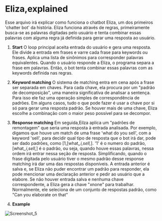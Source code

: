 # Eliza,explained
  Esse arquivo irá explicar como funciona o chatbot Eliza,
um dos primeiros 'chatter bot' da história.
  Eliza funciona através de regras, primeiramente busca-se as palavras digitadas pelo usuário e tenta combinar essas palavras com alguma regra já definida
para gerar uma resposta ao usuário.

1. **Start**
  O loop principal aceita entrada do usuário e gera uma resposta. Ele divide a entrada em frases e varre cada frase para keywords ou frases. Aplica uma lista de sinônimos para corresponder palavras equivalentes. Quando o usuário responde a Eliza, o programa separa a frase em palavras. Então, o bot tenta combinar essas palavras com as keywords definida nas regras.
  
2. **Keyword matching**
  O sistema de matching entra em cena após a frase ser separada em chaves. Para cada chave, ela procura por um "padrão de decomposição", uma maneira significativa de analisar a sentença. Para isso ele faz uma operação simples de correspondência de padrões. Em alguns casos, tudo o que pode fazer é usar a chave por si só para gerar uma resposta padrão. Se houver mais de uma chave, Eliza escolhe a combinação com o maior peso possível para se decompor.

3. **Response matching**
  Em seguida,Eilza aplica um "padrões de remontagem" que seria uma resposta à entrada analisada. Por exemplo, digamos que houve um match de uma frase 'what do you sell', com a keyword 'sell', para
decidir qual tipo de resposta que o bot irá dar, pode ser dado padrões, como [1,[what,_,i,sell,_]. '1' é o numero do padrão,[what,_,i,sell,_] é o padrão, ou seja, quando houve essas palavras, nessa ordem irá entrar nessa seção de resposta. Simplificando, quando o frase digitada pelo usuário tiver o mesmo padrão desse response matching irá dar uma das respostas disponíveis.
A entrada anterior é salva e, se Eliza não puder encontrar um padrão para responder, ela pode mencionar uma declaração anterior e pedir ao usuário que a elabore. Se não houver entrada salva e nenhuma chave correspondente, a Eliza gera a chave "xnone" para trabalhar. Normalmente, ele seleciona de um conjunto de respostas padrão, como "Can you elaborate on that"
4. **Example**

![Screenshot_5](https://user-images.githubusercontent.com/48497060/57324054-75537d80-70dd-11e9-9f0b-0e9a73a6eb00.png)

